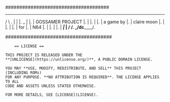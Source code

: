 #####################################


   ______________________________
 / \                             \.
|   |                            |.
 \_ |                            |.
    |     GOSSAMER PROJECT       |.
    |                            |.
    |                            |.
    |         a game by          |.
    |        claire moon         |.
    |                            |.
    |                            |.
    |             for            |.
    |             N64            |.
    |                            |.
    |                            |.
    |   _________________________|___
    |  /                            /.
    \_/dc__________________________/.



######################################
        

        == LICENSE ==

    THIS PROJECT IS RELEASED UNDER THE
    **[UNLICENSE](https://unlicense.org/)**, A PUBLIC DOMAIN LICENSE.

    YOU MAY **USE, MODIFY, REDISTRIBUTE, AND SELL** THIS PROJECT (INCLUDING ROMs)
    FOR ANY PURPOSE. **NO ATTRIBUTION IS REQUIRED**. THE LICENSE APPLIES TO ALL
    CODE AND ASSETS UNLESS STATED OTHERWISE.

    FOR MORE DETAILS, SEE [LICENSE](LICENSE).
